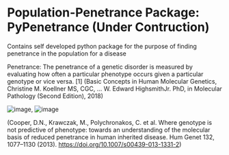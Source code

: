 # Population-Penetrance Package: PyPenetrance (Under Contruction)
Contains self developed python package for the purpose of finding penetrance in the population for a disease

Penetrance: The penetrance of a genetic disorder is measured by evaluating how often a particular phenotype occurs given a particular genotype or vice versa. [1]
(Basic Concepts in Human Molecular Genetics, Christine M. Koellner MS, CGC, ... W. Edward HighsmithJr. PhD, in Molecular Pathology (Second Edition), 2018)


![image](https://github.com/user-attachments/assets/331fc1bb-cc53-4d47-a85f-7eb5efcdb3ee), ![image](https://github.com/user-attachments/assets/b7c313f9-6c59-4b55-be67-616472dbbfe8)


(Cooper, D.N., Krawczak, M., Polychronakos, C. et al. Where genotype is not predictive of phenotype: towards an understanding of the molecular basis of reduced penetrance in human inherited disease. Hum Genet 132, 1077–1130 (2013). https://doi.org/10.1007/s00439-013-1331-2)
